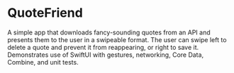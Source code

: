 # QuoteFriend
A simple app that downloads fancy-sounding quotes from an API and presents them to the user in a swipeable format. The user can swipe left to delete a quote and prevent it from reappearing, or right to save it. Demonstrates use of SwiftUI with gestures, networking, Core Data, Combine, and unit tests.
